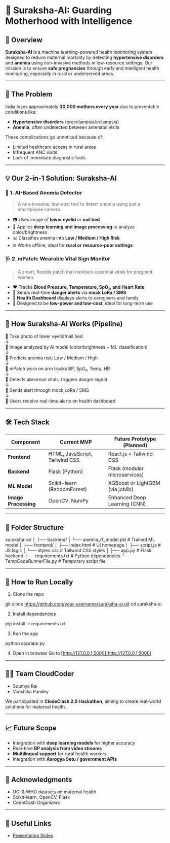 
# 🤖 Suraksha-AI: Guarding Motherhood with Intelligence

## 🌟 Overview

**Suraksha-AI** is a machine learning-powered health monitoring system designed to reduce maternal mortality by detecting **hypertensive disorders** and **anemia** using non-invasive methods in low-resource settings. Our mission is to ensure **safe pregnancies** through early and intelligent health monitoring, especially in rural or underserved areas.

---

## 🚨 The Problem

India loses approximately **30,000 mothers every year** due to preventable conditions like:

- **Hypertensive disorders** (preeclampsia/eclampsia)
- **Anemia**, often undetected between antenatal visits

These complications go unnoticed because of:
- Limited healthcare access in rural areas
- Infrequent ANC visits
- Lack of immediate diagnostic tools

---

## 💡 Our 2-in-1 Solution: Suraksha-AI

### 🤖 1. AI-Based Anemia Detector

> A non-invasive, low-cost tool to detect anemia using just a smartphone camera.

- 📷 Uses image of **lower eyelid** or **nail bed**
- 🧠 Applies **deep learning and image processing** to analyze color/brightness
- 📊 Classifies anemia into **Low / Medium / High Risk**
- 🌐 Works offline, ideal for **rural or resource-poor settings**

### 🩺 2. mPatch: Wearable Vital Sign Monitor

> A smart, flexible patch that monitors essential vitals for pregnant women.

- ❤️ Tracks **Blood Pressure, Temperature, SpO₂, and Heart Rate**
- 📡 Sends real-time **danger alerts** via **mock LoRa / SMS**
- 📲 **Health Dashboard** displays alerts to caregivers and family
- 🔋 Designed to be **low-power and low-cost**, ideal for long-term use

---

## 🔁 How Suraksha-AI Works (Pipeline)

📸 Take photo of lower eyelid/nail bed  
↓  
🧠 Image analyzed by AI model (color/brightness + ML classification)  
↓  
🔴 Predicts anemia risk: Low / Medium / High  
↓  
📍 mPatch worn on arm tracks BP, SpO₂, Temp, HR  
↓  
🚨 Detects abnormal vitals, triggers danger signal  
↓  
📶 Sends alert through mock LoRa / SMS  
↓  
📱 Users receive real-time alerts on health dashboard

---

## 🛠️ Tech Stack

| Component         | Current MVP                     | Future Prototype (Planned)           |
|------------------|----------------------------------|--------------------------------------|
| **Frontend**      | HTML, JavaScript, Tailwind CSS   | React.js + Tailwind CSS              |
| **Backend**       | Flask (Python)                   | Flask (modular microservices)        |
| **ML Model**      | Scikit-learn (RandomForest)      | XGBoost or LightGBM (via joblib)     |
| **Image Processing** | OpenCV, NumPy                 | Enhanced Deep Learning (CNN)         |

---

## 📁 Folder Structure

suraksha-ai/
│
├── backend/
│ └── anemia_rf_model.pkl # Trained ML model
│
├── frontend/
│ ├── index.html # UI homepage
│ ├── script.js # JS logic
│ └── styles.css # Tailwind CSS styles
│
├── app.py # Flask backend
├── requirements.txt # Python dependencies
└── TempCodeRunnerFile.py # Temporary script file


---

## 🧪 How to Run Locally

1. Clone the repo  

git clone https://github.com/your-username/suraksha-ai.git
cd suraksha-ai

2. Install dependencies


pip install -r requirements.txt

3. Run the app


python app/app.py


4. Open in browser
   Go to [http://127.0.0.1:5000](http://127.0.0.1:5000)

---

## 👩‍💻 Team CloudCoder

* Soumya Rai
* Vanshika Pandey

We participated in **ClodeClash 2.0 Hackathon**, aiming to create real-world solutions for maternal health.

---

## 📈 Future Scope

* Integration with **deep learning models** for higher accuracy
* Real-time **BP analysis from video streams**
* **Multilingual support** for rural health workers
* Integration with **Aarogya Setu / government APIs**

---


## 🙏 Acknowledgments

* UCI & WHO datasets on maternal health
* Scikit-learn, OpenCV, Flask
* CodeClash Organizers

---

## 🔗 Useful Links

* [Presentation Slides](https://www.canva.com/design/DAGqIoSQXW8/igmnEN9ccqxdGMc0CiniXw/edit?utm_content=DAGqIoSQXW8&utm_campaign=designshare&utm_medium=link2&utm_source=sharebutton)

